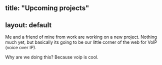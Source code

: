 title: "Upcoming projects"
---
layout: default
---

Me and a friend of mine from work are working on a new project. Nothing much
yet, but basically its going to be our little corner of the web for VoIP
(voice over IP).

Why are we doing this? Because voip is cool.
